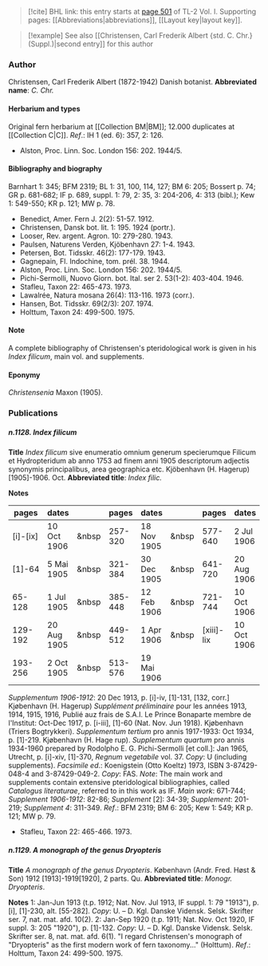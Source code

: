 > [!cite] BHL link: this entry starts at [page 501](https://www.biodiversitylibrary.org/page/33120632) of TL-2 Vol. I.
> Supporting pages: [[Abbreviations|abbreviations]], [[Layout key|layout key]].

> [!example] See also [[Christensen, Carl Frederik Albert {std. C. Chr.} (Suppl.)|second entry]] for this author

### Author

Christensen, Carl Frederik Albert (1872-1942) Danish botanist. 
**Abbreviated name**: *C. Chr.*

#### Herbarium and types

Original fern herbarium at [[Collection BM|BM]]; 12.000 duplicates at [[Collection C|C]].
*Ref*.: IH 1 (ed. 6): 357, 2: 126.
- Alston, Proc. Linn. Soc. London 156: 202. 1944/5.

#### Bibliography and biography

Barnhart 1: 345; BFM 2319; BL 1: 31, 100, 114, 127; BM 6: 205; Bossert p. 74; GR p. 681-682; IF p. 689, suppl. 1: 79, 2: 35, 3: 204-206, 4: 313 (bibl.); Kew 1: 549-550; KR p. 121; MW p. 78.
- Benedict, Amer. Fern J. 2(2): 51-57. 1912.
- Christensen, Dansk bot. lit. 1: 195. 1924 (portr.).
- Looser, Rev. argent. Agron. 10: 279-280. 1943.
- Paulsen, Naturens Verden, Kjöbenhavn 27: 1-4. 1943.
- Petersen, Bot. Tidsskr. 46(2): 177-179. 1943.
- Gagnepain, Fl. Indochine, tom. prél. 38. 1944.
- Alston, Proc. Linn. Soc. London 156: 202. 1944/5.
- Pichi-Sermolli, Nuovo Giorn. bot. Ital. ser 2. 53(1-2): 403-404. 1946.
- Stafleu, Taxon 22: 465-473. 1973.
- Lawalrée, Natura mosana 26(4): 113-116. 1973 (corr.).
- Hansen, Bot. Tidsskr. 69(2/3): 207. 1974.
- Holttum, Taxon 24: 499-500. 1975.

#### Note

A complete bibliography of Christensen's pteridological work is given in his *Index filicum*, main vol. and supplements.

#### Eponymy

*Christensenia* Maxon (1905).

### Publications

##### n.1128. Index filicum

**Title**
*Index filicum* sive enumeratio omnium generum specierumque Filicum et Hydropteridum ab anno 1753 ad finem anni 1905 descriptorum adjectis synonymis principalibus, area geographica etc. Kjöbenhavn (H. Hagerup) \[1905\]-1906. Oct.
**Abbreviated title**: *Index filic.*

**Notes**

|pages	|dates	| |pages	|dates	| |pages	|dates|
|---	|---	|---	|---	|---	|---	|---	|---	|
|\[i\]-\[ix\]	|10 Oct 1906	| &nbsp|257-320	|18 Nov 1905	| &nbsp|577-640	|2 Jul 1906|
|\[1\]-64	|5 Mai 1905	| &nbsp|321-384	|30 Dec 1905	| &nbsp|641-720	|20 Aug 1906|
|65-128	|1 Jul 1905	| &nbsp|385-448	|12 Feb 1906	| &nbsp|721-744	|10 Oct 1906|
|129-192	|20 Aug 1905	| &nbsp|449-512	|1 Apr 1906	| &nbsp|\[xiii\]-lix	|10 Oct 1906|
|193-256	|2 Oct 1905	| &nbsp|513-576	|19 Mai 1906|

*Supplementum 1906-1912*: 20 Dec 1913, p. \[i\]-iv, \[1\]-131, \[132, corr.\] Kjøbenhavn (H. Hagerup)
*Supplément préliminaire* pour les années 1913, 1914, 1915, 1916, Publié auz frais de S.A.I. Le Prince Bonaparte membre de l'Institut: Oct-Dec 1917, p. \[i-iii\], \[1\]-60 (Nat. Nov. Jun 1918). Kjøbenhavn (Triers Bogtrykkeri).
*Supplementum tertium* pro annis 1917-1933: Oct 1934, p. \[1\]-219. Kjøbenhavn (H. Hage rup).
*Supplementum quartum* pro annis 1934-1960 prepared by Rodolpho E. G. Pichi-Sermolli \[et coll.\]: Jan 1965, Utrecht, p. \[i\]-xiv, \[1\]-370, *Regnum vegetabile* vol. 37.
*Copy*: U (including supplements).
*Facsimile ed*.: Koenigstein (Otto Koeltz) 1973, ISBN 3-87429-048-4 and 3-87429-049-2.
*Copy*: FAS.
*Note*: The main work and supplements contain extensive pteridological bibliographies, called *Catalogus literaturae*, referred to in this work as IF. *Main work*: 671-744; *Supplement 1906-1912*: 82-86; *Supplement* \[2\]: 34-39; *Supplement*: 201-219; *Supplement 4*: 311-349.
*Ref*.: BFM 2319; BM 6: 205; Kew 1: 549; KR p. 121; MW p. 79.
- Stafleu, Taxon 22: 465-466. 1973.

##### n.1129. A monograph of the genus Dryopteris

**Title**
*A monograph of the genus Dryopteris*. København (Andr. Fred. Høst & Son) 1912 \[1913\]-1919\[1920\], 2 parts. Qu.
**Abbreviated title**: *Monogr. Dryopteris*.

**Notes**
1: Jan-Jun 1913 (t.p. 1912; Nat. Nov. Jul 1913, IF suppl. 1: 79 "1913"), p. \[i\], \[1\]-230, alt. \[55-282\]. *Copy*: U. – D. Kgl. Danske Vidensk. Selsk. Skrifter ser. 7, nat. mat. afd. 10(2).
2: Jan-Sep 1920 (t.p. 1911; Nat. Nov. Oct 1920, IF suppl. 3: 205 "1920"), p. \[1\]-132.
*Copy*: U. – D. Kgl. Danske Vidensk. Selsk. Skrifter ser. 8, nat. mat. afd. 6(1).
"I regard Christensen's monograph of "Dryopteris" as the first modern work of fern taxonomy..." (Holttum).
*Ref*.: Holttum, Taxon 24: 499-500. 1975.

